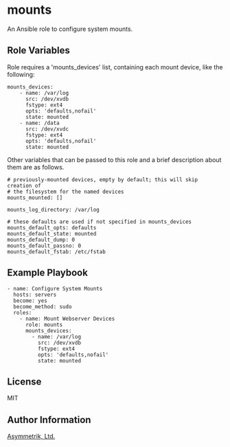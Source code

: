 mounts
======

An Ansible role to configure system mounts.

Role Variables
--------------

Role requires a 'mounts_devices' list, containing each mount device, like the following:

    mounts_devices:
        - name: /var/log
          src: /dev/xvdb
          fstype: ext4
          opts: 'defaults,nofail'
          state: mounted
        - name: /data
          src: /dev/xvdc
          fstype: ext4
          opts: 'defaults,nofail'
          state: mounted

Other variables that can be passed to this role and a brief description about
them are as follows.

    # previously-mounted devices, empty by default; this will skip creation of
    # the filesystem for the named devices
    mounts_mounted: []

    mounts_log_directory: /var/log

    # these defaults are used if not specified in mounts_devices
    mounts_default_opts: defaults
    mounts_default_state: mounted
    mounts_default_dump: 0
    mounts_default_passno: 0
    mounts_default_fstab: /etc/fstab

Example Playbook
----------------

    - name: Configure System Mounts
      hosts: servers
      become: yes
      become_method: sudo
      roles:
        - name: Mount Webserver Devices
          role: mounts
          mounts_devices:
            - name: /var/log
              src: /dev/xvdb
              fstype: ext4
              opts: 'defaults,nofail'
              state: mounted

License
-------

MIT

Author Information
------------------

[Asymmetrik, Ltd.](https://www.asymmetrik.com/)

